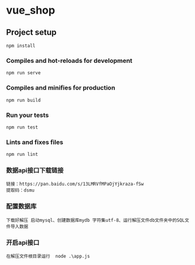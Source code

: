 # vue_shop

## Project setup
```
npm install
```

### Compiles and hot-reloads for development
```
npm run serve
```

### Compiles and minifies for production
```
npm run build
```

### Run your tests
```
npm run test
```

### Lints and fixes files
```
npm run lint
```
### 数据api接口下载链接
```
链接：https://pan.baidu.com/s/13LMRVfMPaOjYjkraza-fSw 
提取码：dsmu 
```
### 配置数据库
```
下载好解压 启动mysql、创建数据库mydb 字符集utf-8、运行解压文件db文件夹中的SQL文件导入数据
```
### 开启api接口
```
在解压文件根目录运行  node .\app.js
```
